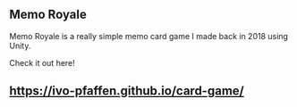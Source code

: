 
## Memo Royale

Memo Royale is a really simple memo card game I made back in 2018 using Unity. 

Check it out here! 
## https://ivo-pfaffen.github.io/card-game/
